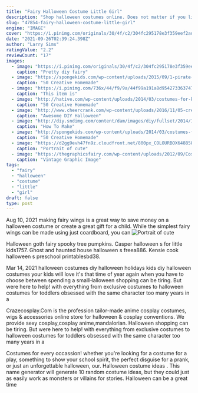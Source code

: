 ```yaml
---
title: "Fairy Halloween Costume Little Girl"
description: "Shop halloween costumes online. Does not matter if you live in melbourne, sydney, brisbane, perth, adelaide, gold coast or any other city (big or small) in australia. Costumes in australia offers the latest"
slug: "47854-fairy-halloween-costume-little-girl"
engine: "IMAGE"
cover: "https://i.pinimg.com/originals/30/4f/c2/304fc295178e3f359eef2ad71251b1a0.jpg"
date: "2021-09-26T02:39:24.398Z"
author: "Larry Sims"
ratingValue: "2.2"
reviewCount: "17"
images:
  - image: "https://i.pinimg.com/originals/30/4f/c2/304fc295178e3f359eef2ad71251b1a0.jpg"
    caption: "Pretty diy fairy"
  - image: "https://spongekids.com/wp-content/uploads/2015/09/1-pirate-girl-costume.jpg"
    caption: "50 Creative Homemade"
  - image: "https://i.pinimg.com/736x/44/f9/9a/44f99a191a8d95427336374781a4131f--baby-girl-halloween-costumes-baby-costumes.jpg"
    caption: "This item is"
  - image: "http://hative.com/wp-content/uploads/2014/03/costumes-for-kids/37-little-mummies-kid-costume.jpg"
    caption: "50 Creative Homemade"
  - image: "http://www.cheercrank.com/wp-content/uploads/2016/11/05-creative-homemade-halloween-costume.jpg"
    caption: "Awesome DIY Halloween"
  - image: "http://diy.sndimg.com/content/dam/images/diy/fullset/2014/10/1/0/Ci-Simple-Simon_Halloween-woodland-fairy-costume_v.jpg.rend.hgtvcom.1280.1707.suffix/1420872169529.jpeg"
    caption: "How To Make"
  - image: "http://spongekids.com/wp-content/uploads/2014/03/costumes-for-kids/41-peacock-kid-costume-idea.jpg"
    caption: "50 Creative Homemade"
  - image: "https://d2gg9evh47fn9z.cloudfront.net/800px_COLOURBOX6488585.jpg"
    caption: "Portrait of cute"
  - image: "https://thegraphicsfairy.com/wp-content/uploads/2012/09/CostumeCouple-GraphicsFairy1.jpg"
    caption: "Vintage Graphic Image"
tags:
  - "fairy"
  - "halloween"
  - "costume"
  - "little"
  - "girl"
draft: false
type: post
---
```


Aug 10, 2021 making fairy wings is a great way to save money on a halloween costume or create a great gift for a child. While the simplest fairy wings can be made using just coardboard, you can
![Portrait of cute](https://d2gg9evh47fn9z.cloudfront.net/800px_COLOURBOX6488585.jpg "Portrait of cute")

Halloween goth fairy spooky tree pumpkins.  Casper halloween s for little kids1757. Ghost and haunted house halloween s freea886. Kensie cook halloween s preschool printablesbd38.
<!--inArticleAds-->

<!--galleryOne-->

Mar 14, 2021 halloween costumes diy halloween holidays kids diy halloween costumes your kids will love it's that time of year again when you have to choose between spending a smallHalloween shopping can be tiring. But were here to help! with everything from exclusive costumes to halloween costumes for toddlers obsessed with the same character too many years in a
<!--inArticleAds-->

<!--galleryTwo-->

Crazecosplay.Com is the profession tailor-made anime cosplay costumes, wigs & accessories online store for halloween & cosplay conventions. We provide sexy cosplay,cosplay anime,mandalorian. Halloween shopping can be tiring. But were here to help! with everything from exclusive costumes to halloween costumes for toddlers obsessed with the same character too many years in a
<!--galleryThree-->

Costumes for every occassion! whether you're looking for a costume for a play, something to show your school spirit, the perfect disguise for a prank, or just an unforgettable halloween, our. Halloween costume ideas . This name generator will generate 10 random costume ideas, but they could just as easily work as monsters or villains for stories. Halloween can be a great time